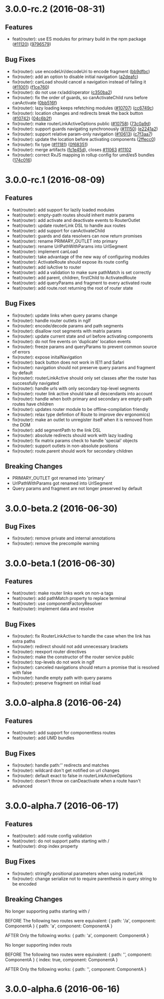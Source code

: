# 3.0.0-rc.2 (2016-08-31)

## Features
* feat(router): use ES modules for primary build in the npm package ([#11120](https://github.com/angular/angular/issues/11120)) ([9796579](https://github.com/angular/angular/commit/9796579))

## Bug Fixes

* fix(router): use encodeUri/decodeUri to encode fragment ([bb9dfbc](https://github.com/angular/angular/commit/bb9dfbc))
* fix(router): add an option to disable initial navigation ([a2deafc](https://github.com/angular/angular/commit/a2deafc))
* fix(router): canLoad should cancel a navigation instead of failing it ([#11001](https://github.com/angular/angular/issues/11001)) ([f1ce760](https://github.com/angular/angular/commit/f1ce760))
* fix(router): do not use rx/add/operator ([c350ba2](https://github.com/angular/angular/commit/c350ba2))
* fix(router): fix the order of guards, so canActivateChild runs before canActivate ([0bb516f](https://github.com/angular/angular/commit/0bb516f))
* fix(router): lazy loading keeps refetching modules ([#10707](https://github.com/angular/angular/issues/10707)) ([cc6749c](https://github.com/angular/angular/commit/cc6749c))
* fix(router): location changes and redirects break the back button ([#10742](https://github.com/angular/angular/issues/10742)) ([04c6b2f](https://github.com/angular/angular/commit/04c6b2f))
* fix(router): make routerLinkActiveOptions public ([#10758](https://github.com/angular/angular/issues/10758)) ([73c0a9d](https://github.com/angular/angular/commit/73c0a9d))
* fix(router): support guards navigating synchronously ([#11150](https://github.com/angular/angular/issues/11150)) ([e2241a2](https://github.com/angular/angular/commit/e2241a2))
* fix(router): support relative param-only navigation ([#10613](https://github.com/angular/angular/issues/10613)) ([c7f3aa7](https://github.com/angular/angular/commit/c7f3aa7))
* fix(router): update the location before activating components ([2ffecc0](https://github.com/angular/angular/commit/2ffecc0))
* fix(router): fix type ([#11181](https://github.com/angular/angular/issues/11181)) ([0f68351](https://github.com/angular/angular/commit/0f68351))
* fix(router): merge artifacts ([fc1e45d](https://github.com/angular/angular/commit/fc1e45d)), closes [#11063](https://github.com/angular/angular/issues/11063) [#11102](https://github.com/angular/angular/issues/11102)
* fix(router): correct RxJS mapping in rollup config for umd/es5 bundles ([174c016](https://github.com/angular/angular/commit/174c016))



# 3.0.0-rc.1 (2016-08-09)

## Features
* feat(router): add support for lazily loaded modules
* feat(router): empty-path routes should inherit matrix params
* feat(router): add activate and deactivate events to RouterOutlet
* feat(router): update routerLink DSL to handle aux routes
* feat(router): add support for canActivateChild
* feat(router): guards and data resolvers can now return promises
* feat(router): rename PRIMARY_OUTLET into primary
* feat(router): rename UrlPathWithParams into UrlSegment
* feat(router): implement canLoad
* feat(router): take advantage of the new way of configuring modules
* feat(router): ActivateRoute should expose its route config
* feat(router): add isActive to router
* feat(router): add a validation to make sure pathMatch is set correctly
* feat(router): add parent, children, firstChild to ActivatedRoute
* feat(router): add queryParams and fragment to every activated route
* feat(router): add route.root returning the root of router state

## Bug Fixes
* fix(router): update links when query params change
* fix(router): handle router outlets in ngIf
* fix(router): encode/decode params and path segments
* fix(router): disallow root segments with matrix params
* fix(router): update current state and url before activating components
* fix(router): do not fire events on 'duplicate' location events
* fix(router): freeze params and queryParams to prevent common source of errors
* fix(router): expose initalNavigation
* fix(router): back button does not work in IE11 and Safari
* fix(router): navigation should not preserve query params and fragment by default
* fix(router): routerLinkActive should only set classes after the router has successfully navigated
* fix(router): handle urls with only secondary top-level segments
* fix(router): router link active should take all descendants into account
* fix(router): handle when both primary and secondary are empty-path routes have children
* fix(router): updates router module to be offline-compilation friendly
* fix(router): relax type defintion of Route to improve dev ergonomics)
* fix(router): make an outlet to unregister itself when it is removed from the DOM
* fix(router): add segmentPath to the link DSL
* fix(router): absolute redirects should work with lazy loading
* fix(router): fix matrix params check to handle 'special' objects
* fix(router): support outlets in non-absolute positions
* fix(router): route.parent should work for secondary children

## Breaking Changes

* PRIMARY_OUTLET got renamed into 'primary'
* UrlPathWithParams got renamed into UrlSegment
* Query params and fragment are not longer preserved by default

# 3.0.0-beta.2 (2016-06-30)

## Bug Fixes
* fix(router): remove private and internal annotations
* fix(router): remove the precompile warning

# 3.0.0-beta.1 (2016-06-30)

## Features
* feat(router): make router links work on non-a tags
* feat(router): add pathMatch property to replace terminal
* feat(router): use componentFactoryResolver
* feat(router): implement data and resolve

## Bug Fixes
* fix(router): fix RouterLinkActive to handle the case when the link has extra paths
* fix(router): redirect should not add unnecessary brackets
* fix(router): reexport router directives
* fix(router): make the constructor of the router service public
* fix(router): top-levels do not work in ngIf
* fix(router): canceled navigations should return a promise that is resolved with false
* fix(router): handle empty path with query params
* fix(router): preserve fragment on initial load

# 3.0.0-alpha.8 (2016-06-24)

## Features
* feat(router): add support for componentless routes
* feat(router): add UMD bundles

## Bug Fixes
* fix(router): handle path:'' redirects and matches
* fix(router): wildcard don't get notified on url changes
* fix(router): default exact to false in routerLinkActiveOptions
* fix(router): doesn't throw on canDeactivate when a route hasn't advanced

# 3.0.0-alpha.7 (2016-06-17)

## Features
* feat(router): add route config validation
* feat(router): do not support paths starting with /
* feat(router): drop index property

## Bug Fixes
* fix(router): stringify positional parameters when using routerLink
* fix(router): change serialize not to require parenthesis in query string to be encoded

## Breaking Changes

No longer supporting paths starting with /

BEFORE
The following two routes were equivalent:
{ path: '/a', component: ComponentA }
{ path: 'a', component: ComponentA }

AFTER
Only the following works:
{ path: 'a', component: ComponentA }

No longer supporting index routs

BEFORE
The following two routes were equivalent:
{ path: '', component: ComponentA }
{ index: true, component: ComponentA }

AFTER
Only the following works:
{ path: '', component: ComponentA }


# 3.0.0-alpha.6 (2016-06-16)